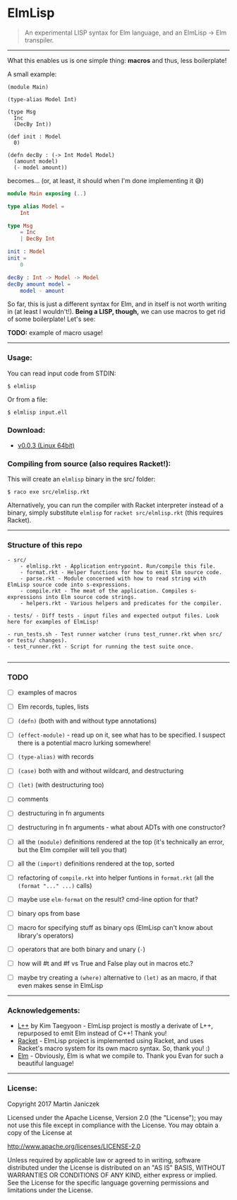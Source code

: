 # ElmLisp
> An experimental LISP syntax for Elm language, and an ElmLisp → Elm transpiler. 

----

What this enables us is one simple thing: **macros** and thus, less boilerplate!

A small example:

```racket
(module Main)

(type-alias Model Int)

(type Msg
  Inc
  (DecBy Int))

(def init : Model
  0)

(defn decBy : (-> Int Model Model)
  (amount model)
  (- model amount))
```

becomes... (or, at least, it should when I'm done implementing it :sweat_smile:)

```elm
module Main exposing (..)

type alias Model =
    Int

type Msg
    = Inc
    | DecBy Int

init : Model
init =
    0

decBy : Int -> Model -> Model
decBy amount model =
    model - amount
```

So far, this is just a different syntax for Elm, and in itself is not worth writing in (at least I wouldn't!). **Being a LISP, though,** we can use macros to get rid of some boilerplate! Let's see:

**TODO:** example of macro usage!

----

### Usage:

You can read input code from STDIN:
```
$ elmlisp
```

Or from a file:
```
$ elmlisp input.ell
```

### Download:

- [v0.0.3 (Linux 64bit)](https://raw.githubusercontent.com/Janiczek/elmlisp/0.0.3/dist/elmlisp)

### Compiling from source (also requires Racket!):

This will create an `elmlisp` binary in the src/ folder:

```
$ raco exe src/elmlisp.rkt
```

Alternatively, you can run the compiler with Racket interpreter instead of a binary, simply substitute `elmlisp` for `racket src/elmlisp.rkt` (this requires Racket).

----

### Structure of this repo

```
- src/
    - elmlisp.rkt - Application entrypoint. Run/compile this file.
    - format.rkt - Helper functions for how to emit Elm source code.
    - parse.rkt - Module concerned with how to read string with ElmLisp source code into s-expressions.
    - compile.rkt - The meat of the application. Compiles s-expressions into Elm source code strings.
    - helpers.rkt - Various helpers and predicates for the compiler.

- tests/ - Diff tests - input files and expected output files. Look here for examples of ElmLisp!

- run_tests.sh - Test runner watcher (runs test_runner.rkt when src/ or tests/ changes).
- test_runner.rkt - Script for running the test suite once.
 
```

----

### TODO

- [ ] examples of macros
- [ ] Elm records, tuples, lists

- [ ] `(defn)` (both with and without type annotations)
- [ ] `(effect-module)` - read up on it, see what has to be specified. I suspect there is a potential macro lurking somewhere!
- [ ] `(type-alias)` with records
- [ ] `(case)` both with and without wildcard, and destructuring
- [ ] `(let)` (with destructuring too)

- [ ] comments
- [ ] destructuring in fn arguments
- [ ] destructuring in fn arguments - what about ADTs with one constructor?

- [ ] all the `(module)` definitions rendered at the top (it's technically an error, but the Elm compiler will tell you that)
- [ ] all the `(import)` definitions rendered at the top, sorted

- [ ] refactoring of `compile.rkt` into helper funtions in `format.rkt` (all the `(format "..." ...)` calls)
- [ ] maybe use `elm-format` on the result? cmd-line option for that?

- [ ] binary ops from base
- [ ] macro for specifying stuff as binary ops (ElmLisp can't know about library's operators)
- [ ] operators that are both binary and unary (`-`)

- [ ] how will #t and #f vs True and False play out in macros etc.?
- [ ] maybe try creating a `(where)` alternative to `(let)` as an macro, if that even makes sense in ElmLisp

----

### Acknowledgements:

- [L++](https://bitbucket.org/ktg/l) by Kim Taegyoon - ElmLisp project is mostly a derivate of L++, repurposed to emit Elm instead of C++! Thank you!
- [Racket](https://racket-lang.org/) - ElmLisp project is implemented using Racket, and uses Racket's macro system for its own macro syntax. So, thank you! :)
- [Elm](http://elm-lang.org/) - Obviously, Elm is what we compile to. Thank you Evan for such a beautiful language!

----

### License:

Copyright 2017 Martin Janiczek

Licensed under the Apache License, Version 2.0 (the "License"); you may not use this file except in compliance with the License. You may obtain a copy of the License at

http://www.apache.org/licenses/LICENSE-2.0

Unless required by applicable law or agreed to in writing, software distributed under the License is distributed on an "AS IS" BASIS, WITHOUT WARRANTIES OR CONDITIONS OF ANY KIND, either express or implied. See the License for the specific language governing permissions and limitations under the License.
